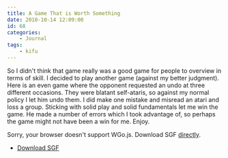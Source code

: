 ```yaml
---
title: A Game That is Worth Something
date: 2010-10-14 12:09:00
id: 68
categories:
	- Journal
tags:
	- kifu
---
```


So I didn't think that game really was a good game for people to overview in terms of skill. I decided to play another game (against my better judgment). Here is an even game where the opponent requested an undo at three different occasions. They were blatant self-ataris, so against my normal policy I let him undo them. I did make one mistake and misread an atari and loss a group. Sticking with solid play and solid fundamentals let me win the game. He made a number of errors which I took advantage of, so perhaps the game might not have been a win for me. Enjoy.

<!--more-->

<article>
	<section data-wgo="/kifu/2010/2010.10.14-A-Game-That-is-Worth-Something.sgf" data-wgo-enablewheel="false" style="width: 100%">
	  <p>Sorry, your browser doesn't support WGo.js. Download SGF <a href="/kifu/2010/2010.10.14-A-Game-That-is-Worth-Something.sgf">directly</a>.</p>
	</section>
	<div><ul><li><a href="/kifu/2010/2010.10.14-A-Game-That-is-Worth-Something.sgf">Download SGF</a></li></ul></div>
</article>
